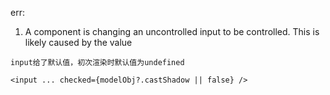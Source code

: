 err:

1. A component is changing an uncontrolled input to be controlled. This is likely caused by the value

```
input给了默认值，初次渲染时默认值为undefined

<input ... checked={modelObj?.castShadow || false} />
```
